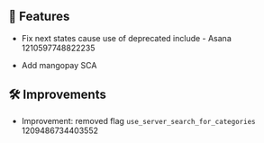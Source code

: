 ## 🚀 Features

- Fix next states cause use of deprecated include - Asana 1210597748822235

- Add mangopay SCA


## 🛠️ Improvements

- Improvement: removed flag `use_server_search_for_categories ` 1209486734403552